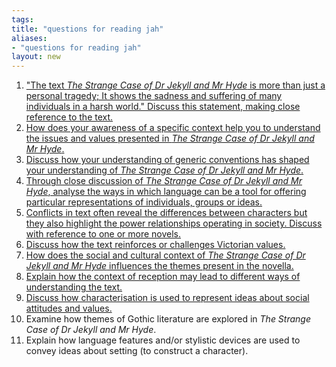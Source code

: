 ```yaml
---
tags: 
title: "questions for reading jah"
aliases:
- "questions for reading jah"
layout: new
---
```


1. ["The text *The Strange Case of Dr Jekyll and Mr Hyde* is more than just a personal tragedy; It shows the sadness and suffering of many individuals in a harsh world." Discuss this statement, making close reference to the text.](qone.md)
2. [How does your awareness of a specific context help you to understand the issues and values presented in *The Strange Case of Dr Jekyll and Mr Hyde*.](qtwo.md)
3. [Discuss how your understanding of generic conventions has shaped your understanding of *The Strange Case of Dr Jekyll and Mr Hyde*.](qthree.md)
4. [Through close discussion of *The Strange Case of Dr Jekyll and Mr Hyde*, analyse the ways in which language can be a tool for offering particular representations of individuals, groups or ideas.](qfour.md)
5. [Conflicts in text often reveal the differences between characters but they also highlight the power relationships operating in society. Discuss with reference to one or more novels.](qfive.md)
6. [Discuss how the text reinforces or challenges Victorian values.](qsix.md)
7. [How does the social and cultural context of *The Strange Case of Dr Jekyll and Mr Hyde* influences the themes present in the novella.](qseven.md)
8. [Explain how the context of reception may lead to different ways of understanding the text.](qeight.md)
9. [Discuss how characterisation is used to represent ideas about social attitudes and values.](qnine.md)
10. Examine how themes of Gothic literature are explored in *The Strange Case of Dr Jekyll and Mr Hyde*.
11. Explain how language features and/or stylistic devices are used to convey ideas about setting (to construct a character).